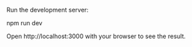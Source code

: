 Run the development server:

npm run dev

Open http://localhost:3000 with your browser to see the result.
